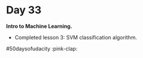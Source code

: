 # Day 33
**Intro to Machine Learning.**
* Completed lesson 3: SVM classification algorithm.

#50daysofudacity :pink-clap:
